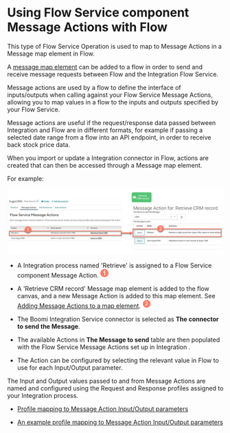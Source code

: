 # Using Flow Service component Message Actions with Flow

<head>
  <meta name="guidename" content="Flow"/>
  <meta name="context" content="GUID-74e3374a-5402-442c-8dbf-2ec3d032ab27"/>
</head>


This type of Flow Service Operation is used to map to Message Actions in a Message map element in Flow.


A [message map element](c-flo-ME_Message_342e9efb-0f11-4083-a2dc-195d52d1f939.md) can be added to a flow in order to send and receive message requests between Flow and the Integration Flow Service.


Message actions are used by a flow to define the interface of inputs/outputs when calling against your Flow Service Message Actions, allowing you to map values in a flow to the inputs and outputs specified by your Flow Service.

Message actions are useful if the request/response data passed between Integration and Flow are in different formats, for example if passing a selected date range from a flow into an API endpoint, in order to receive back stock price data.

When you import or update a Integration connector in Flow, actions are created that can then be accessed through a Message map element.

For example:

![Flow Message Actions](../Images/img-flo-Integration_MA_a360ec30-a875-4cc8-a662-78fad2f685f6.png)

-   A Integration process named 'Retrieve' is assigned to a Flow Service component Message Action. ![Step 1](../Images/img-flo-Step1_ed936f88-97de-4cc1-98ac-9f351a84a1bb.png)

-   A 'Retrieve CRM record' Message map element is added to the flow canvas, and a new Message Action is added to this map element. See [ Adding Message Actions to a map element](c-flo-Config_Message_Outcomes_81616add-ed70-45c7-a844-3e98f14844e2.md). ![Step 2](../Images/img-flo-Step2_c61b5577-5d61-4de6-9cfd-7eb5f4587ce0.png)

-   The Boomi Integration Service connector is selected as **The connector to send the Message**.

-   The available Actions in **The Message to send** table are then populated with the Flow Service Message Actions set up in Integration .

-  The Action can be configured by selecting the relevant value in Flow to use for each Input/Output parameter.

The Input and Output values passed to and from Message Actions are named and configured using the Request and Response profiles assigned to your Integration process.

-   [Profile mapping to Message Action Input/Output parameters](c-flo-AS_MA_IO_b755e9fb-cfa3-4680-99d5-72ae0c812fa5.md)

-   [An example profile mapping to Message Action Input/Output parameters](c-flo-AS_MA_IO_Example_ee67c035-438f-4ef0-abf4-49e08280a8de.md)